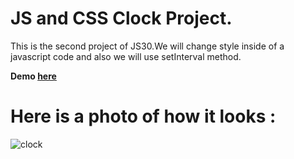 # JS and CSS Clock Project.

This is the second project of JS30.We will change style inside of a javascript code and also we will use setInterval method.

**Demo [here](https://baydarn.github.io/JS-30/02%20JS%20and%20CSS%20Clock/index.html)**

# Here is a photo of how it looks :

![clock](https://user-images.githubusercontent.com/37474673/103384333-19860580-4b07-11eb-963d-7a02b7d4b258.png)



